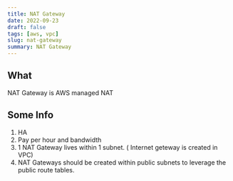 ```yaml
---
title: NAT Gateway
date: 2022-09-23
draft: false
tags: [aws, vpc]
slug: nat-gateway
summary: NAT Gateway
---
```


## What

NAT Gateway is AWS managed NAT

## Some Info

1. HA
1. Pay per hour and bandwidth
1. 1 NAT Gateway lives within 1 subnet. ( Internet geteway is created in VPC)
1. NAT Gateways should be created within public subnets to leverage the public route tables.

